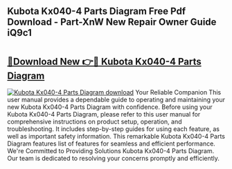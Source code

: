 ## Kubota Kx040-4 Parts Diagram Free Pdf Download - Part-XnW New Repair Owner Guide iQ9c1

# <h2><a href="http://dfk2lg.blite.top/?on=Kubota+Kx040-4+Parts+Diagram">🔗Download New 👉🔴 Kubota Kx040-4 Parts Diagram</a></h2>

[![Kubota Kx040-4 Parts Diagram download](https://i.imgur.com/lujVjoI.png)](http://dfk2lg.blite.top/?on=Kubota+Kx040-4+Parts+Diagram)
Your Reliable Companion This user manual provides a dependable guide to operating and maintaining your new Kubota Kx040-4 Parts Diagram with confidence. Before using your Kubota Kx040-4 Parts Diagram, please refer to this user manual for comprehensive instructions on product setup, operation, and troubleshooting. It includes step-by-step guides for using each feature, as well as important safety information. This remarkable Kubota Kx040-4 Parts Diagram features list of features for seamless and efficient performance. We're Committed to Providing Solutions Kubota Kx040-4 Parts Diagram. Our team is dedicated to resolving your concerns promptly and efficiently.

